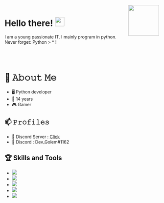 <img align='right' src="https://github.com/Dev-Golem/GolemGreat/blob/main/city.gif" width="100">

# Hello there! <img src="https://github.com/Dev-Golem/GolemGreat/blob/main/wave.gif" width="30px">
I am a young passionate IT. I mainly program in python. 
</br>
Never forget: Python > * !
</br>
</br>
</br>
</br>

# :book: 𝙰𝚋𝚘𝚞𝚝 𝙼𝚎
- 🖥 Python developer
- 💼 14 years
- 🎮 Gamer

## 📫 𝙿𝚛𝚘𝚏𝚒𝚕𝚎𝚜
- 💬 Discord Server : [Click](https://discord.gg/zpyYXqUGHw)
- 💬 Discord : Dev_Golem#1162

## 🏆 Skills and Tools
- ![](https://img.shields.io/badge/DEV-Python-informational?style=flat&logo=Python&logoColor=white&color=2bbc8a)
- ![](https://img.shields.io/badge/DEV-Batch-informational?style=flat&logo=GNU-Bash&logoColor=white&color=2bbc8a)
- ![](https://img.shields.io/badge/DEV-PHP-informational?style=flat&logo=PHP&logoColor=white&color=2bbc8a)
- ![](https://img.shields.io/badge/OS-Windows-informational?style=flat&logo=Windows&logoColor=white&color=FF0000)
- ![](https://img.shields.io/badge/OS-Android-informational?style=flat&logo=Android&logoColor=white&color=FF0000)
